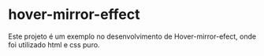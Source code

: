 # hover-mirror-effect
Este projeto é um exemplo no desenvolvimento de Hover-mirror-efect, onde foi utilizado html e css puro.
